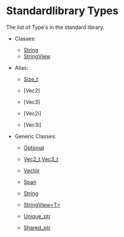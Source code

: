 # Standardlibrary Types

The list of Type's in the standard library.

 - Classes:
   - [String](./Types/Classes/String.md)
   - [StringView](./Types/Classes/StringView.md)
  
 - Alias:
   - [Size_t](./Types/alias/size_t.md)
   - [Vec2]
   - [Vec3]

   - [Vec2i]
   - [Vec3i]

 - Generic Classes:
   - [Optional](./Types/Generic/optional.md)
   
   - [Vec2_t,Vec3_t](./Types/Generic/VecTypes.md)
   
   - [Vector](./Types/Generic/Vector.md)
   
   - [Span](./Types/Generic/Span.md)

   - [String](./Types/Generic/String.md)

   - [StringView\<T>](./Types/alias/StringView.md)

   - [Unique_ptr](./Types/Generic/Unique_ptr.md)
   
   - [Shared_ptr](./Types/Generic/Shared_ptr.md)
